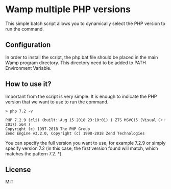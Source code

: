 # Wamp multiple PHP versions

This simple batch script allows you to dynamically select the PHP version to run the command.

## Configuration
In order to install the script, the php.bat file should be placed in the main Wamp program directory. This directory need to be added to PATH Environment Variable.

## How to use it?
Important from the script is very simple. It is enough to indicate the PHP version that we want to use to run the command.

```
> php 7.2 -v

PHP 7.2.9 (cli) (built: Aug 15 2018 23:10:01) ( ZTS MSVC15 (Visual C++ 2017) x64 )
Copyright (c) 1997-2018 The PHP Group
Zend Engine v3.2.0, Copyright (c) 1998-2018 Zend Technologies
```

You can specify the full version you want to use, for example 7.2.9 or simply specify version 7.2 (in this case, the first version found will match, which matches the pattern 7.2. *).

## License
MIT